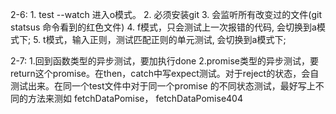 2-6: 1. test --watch 进入o模式。
     2. 必须安装git
     3. 会监听所有改变过的文件(git statsus 命令看到的红色文件)
     4. f模式，只会测试上一次报错的代码, 会切换到a模式下;
     5. t模式，输入正则，测试匹配正则的单元测试, 会切换到a模式下;

2-7: 1.回到函数类型的异步测试，要加执行done
     2.promise类型的异步测试，要return这个promise。在then，catch中写expect测试。对于reject的状态，会自测试出来。在同一个test文件中对于同一个promise 的不同状态测试，最好写上不同的方法来测如
     fetchDataPomise， fetchDataPomise404

